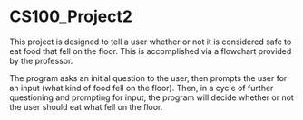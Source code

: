 # CS100_Project2

This project is designed to tell a user whether or not it is considered safe to eat food that fell on the floor.
This is accomplished via a flowchart provided by the professor.

The program asks an initial question to the user, then prompts the user for an input (what kind of food fell on the floor).
 Then, in a cycle of further questioning and prompting for input, the program will decide whether or not the user should eat
 what fell on the floor.
